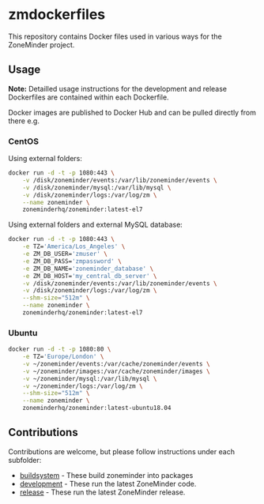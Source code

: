 # zmdockerfiles
This repository contains Docker files used in various ways for the ZoneMinder project.

## Usage

**Note:** Detailled usage instructions for the development and release Dockerfiles are contained within each Dockerfile.

Docker images are published to Docker Hub and can be pulled directly from there e.g.

### CentOS

Using external folders:
```bash
docker run -d -t -p 1080:443 \
    -v /disk/zoneminder/events:/var/lib/zoneminder/events \
    -v /disk/zoneminder/mysql:/var/lib/mysql \
    -v /disk/zoneminder/logs:/var/log/zm \
    --name zoneminder \
    zoneminderhq/zoneminder:latest-el7
```

Using external folders and external MySQL database:

```bash
docker run -d -t -p 1080:443 \
    -e TZ='America/Los_Angeles' \
    -e ZM_DB_USER='zmuser' \
    -e ZM_DB_PASS='zmpassword' \
    -e ZM_DB_NAME='zoneminder_database' \
    -e ZM_DB_HOST='my_central_db_server' \
    -v /disk/zoneminder/events:/var/lib/zoneminder/events \
    -v /disk/zoneminder/logs:/var/log/zm \
    --shm-size="512m" \
    --name zoneminder \
    zoneminderhq/zoneminder:latest-el7
```

### Ubuntu

```bash
docker run -d -t -p 1080:80 \
    -e TZ='Europe/London' \
    -v ~/zoneminder/events:/var/cache/zoneminder/events \
    -v ~/zoneminder/images:/var/cache/zoneminder/images \
    -v ~/zoneminder/mysql:/var/lib/mysql \
    -v ~/zoneminder/logs:/var/log/zm \
    --shm-size="512m" \
    --name zoneminder \
    zoneminderhq/zoneminder:latest-ubuntu18.04
```

## Contributions

Contributions are welcome, but please follow instructions under each subfolder:

- [buildsystem](https://github.com/ZoneMinder/zmdockerfiles/tree/master/buildsystem) - These build zoneminder into packages
- [development](https://github.com/ZoneMinder/zmdockerfiles/tree/master/development) - These run the latest ZoneMinder code.
- [release](https://github.com/ZoneMinder/zmdockerfiles/tree/master/release) - These run the latest ZoneMinder release.
